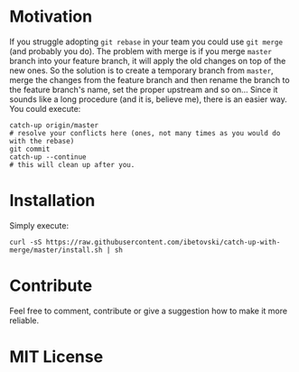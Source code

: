 # Motivation
If you struggle adopting `git rebase` in your team​ you could use `​git ​merge` (and probably you do)​. The problem with merge is if you merge `master` branch into your feature branch, it will apply the old changes on top of the new ones. So the solution is to create a temporary branch from `master`​, merge the changes from the feature branch and then rename the branch to the feature branch's name, set the proper upstream and so on... Since it sounds like a long procedure (and it is, believe me), there is an easier way. You could execute:

```
catch-up origin/master
# resolve your conflicts here (ones, not many times as you would do with the rebase)
git commit
catch-up --continue
# this will clean up after you.
```

# Installation
Simply execute:

```
curl -sS https://raw.githubusercontent.com/ibetovski/catch-up-with-merge/master/install.sh | sh
```

# Contribute
Feel free to comment, contribute or give a suggestion how to make it more reliable.

# MIT License